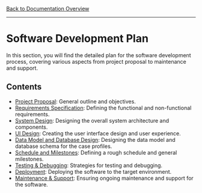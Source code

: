 [Back to Documentation Overview](../README.md)

---

# Software Development Plan

In this section, you will find the detailed plan for the software development process, covering various aspects from project proposal to maintenance and support.  

## Contents

- [Project Proposal](proposal.md): General outline and objectives.
- [Requirements Specification](requirements.md): Defining the functional and non-functional requirements.
- [System Design](system-design.md): Designing the overall system architecture and components.
- [UI Design](ui-design.md): Creating the user interface design and user experience.
- [Data Model and Database Design](db-design.md): Designing the data model and database schema for the case profiles.
- [Schedule and Milestones](schedule.md): Defining a rough schedule and general milestones.
- [Testing & Debugging](testing.md): Strategies for testing and debugging.
- [Deployment](deployment.md): Deploying the software to the target environment.
- [Maintenance & Support](maintenance.md): Ensuring ongoing maintenance and support for the software.
